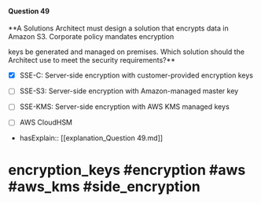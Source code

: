 #### Question  49

**A Solutions Architect must design a solution that encrypts data in Amazon S3. Corporate policy mandates encryption

keys be generated and managed on premises. Which solution should the Architect use to meet the security requirements?**

- [x] SSE-C: Server-side encryption with customer-provided encryption keys

- [ ] SSE-S3: Server-side encryption with Amazon-managed master key

- [ ] SSE-KMS: Server-side encryption with AWS KMS managed keys

- [ ] AWS CloudHSM

- hasExplain:: [[explanation_Question  49.md]]

# encryption_keys #encryption #aws #aws_kms #side_encryption
